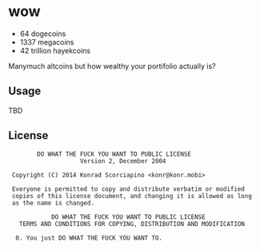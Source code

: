 # wow

- 64 dogecoins
- 1337 megacoins
- 42 trillion hayekcoins

Manymuch altcoins but how wealthy your portifolio actually is?


## Usage

TBD

## License
            DO WHAT THE FUCK YOU WANT TO PUBLIC LICENSE 
                        Version 2, December 2004 
    
     Copyright (C) 2014 Konrad Scorciapino <konr@konr.mobi>
    
     Everyone is permitted to copy and distribute verbatim or modified 
     copies of this license document, and changing it is allowed as long 
     as the name is changed. 
    
                DO WHAT THE FUCK YOU WANT TO PUBLIC LICENSE 
       TERMS AND CONDITIONS FOR COPYING, DISTRIBUTION AND MODIFICATION 
    
      0. You just DO WHAT THE FUCK YOU WANT TO.